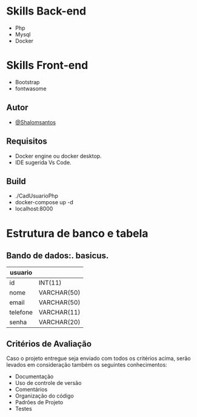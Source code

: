 # Skills Back-end
- Php
- Mysql
- Docker

# Skills Front-end
- Bootstrap
- fontwasome

## Autor
- [@Shalomsantos](https://github.com/shalomsantos)

## Requisitos

- Docker engine ou docker desktop.
- IDE sugerida Vs Code.

## Build

- ./CadUsuarioPhp
- docker-compose up -d
- localhost:8000

# Estrutura de banco e tabela

## Bando de dados:. basicus.

| usuario||
| - | - |
| id       | INT(11)     |
| nome     | VARCHAR(50) |
| email    | VARCHAR(50) |
| telefone | VARCHAR(11) |
| senha    | VARCHAR(20) |

## Critérios de Avaliação 

Caso o projeto entregue seja enviado com todos os critérios acima, 
serão levados em consideração também os seguintes conhecimentos:

- Documentação
- Uso de controle de versão
- Comentários
- Organização do código
- Padrões de Projeto
- Testes
